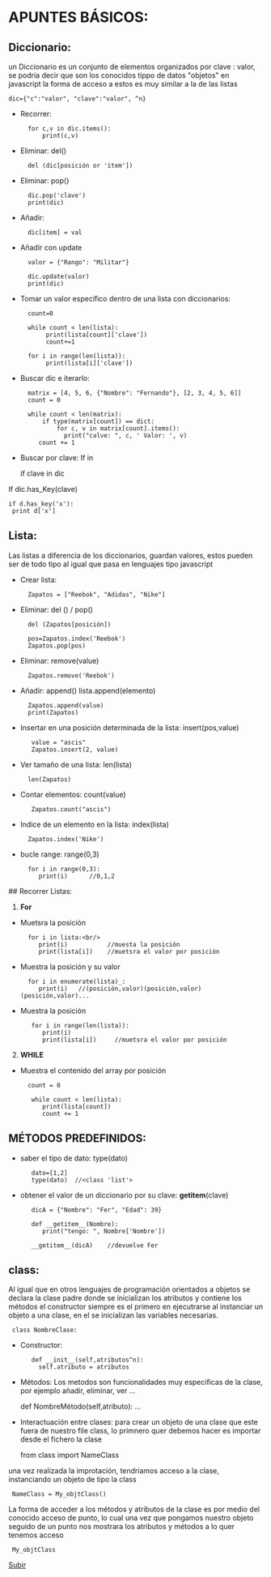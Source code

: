 <a name="top"></a>

# APUNTES BÁSICOS:

## Diccionario:
un Diccionario es un conjunto de elementos organizados por clave : valor, se podría decir que son los conocidos tippo de datos "objetos" en javascript la forma de acceso a estos es muy similar a la de las listas

    dic={"c":"valor", "clave":"valor", ^n}

- Recorrer:

        for c,v in dic.items():
            print(c,v)

- Eliminar: del()

        del (dic[posición or 'item'])

- Eliminar: pop()

        dic.pop('clave')
        print(dic)

- Añadir:

        dic[item] = val

- Añadir con update

        valor = {"Rango": "Militar"}

        dic.update(valor)
        print(dic)

- Tomar un valor específico dentro de una lista con diccionarios:

        count=0

        while count < len(lista):
             print(lista[count]['clave'])
             count+=1

        for i in range(len(lista)):
             print(lista[i]['clave'])

- Buscar dic e iterarlo:

        matrix = [4, 5, 6, {"Nombre": "Fernando"}, [2, 3, 4, 5, 6]]
        count = 0

        while count < len(matrix):
            if type(matrix[count]) == dict:
                for c, v in matrix[count].items():
                  print("calve: ", c, ' Valor: ', v)
           count += 1

- Buscar por clave:
If in
 
     if clave in dic

If dic.has_Key(clave)

    if d.has_key('x'):
     print d['x']

## Lista:
Las listas a diferencia de los diccionarios, guardan valores, estos pueden ser de todo tipo al igual que pasa en lenguajes tipo javascript
- Crear lista:

        Zapatos = ["Reebok", "Adidas", "Nike"]

- Eliminar: del () / pop()

        del (Zapatos[posición])

        pos=Zapatos.index('Reebok')
        Zapatos.pop(pos)
        
- Eliminar: remove(value)

        Zapatos.remove('Reebok')

- Añadir: append()
lista.append(elemento)
        
        Zapatos.append(value)
        print(Zapatos)

- Insertar en una posición determinada de la lista: insert(pos,value)
 
         value = "ascis"
         Zapatos.insert(2, value)

- Ver tamaño de una lista: len(lista)

        len(Zapatos)

- Contar elementos: count(value)

         Zapatos.count("ascis")

- Indice de un elemento en la lista: index(lista)

        Zapatos.index('Nike')  

- bucle range: range(0,3)

        for i in range(0,3):
           print(i)      //0,1,2
   
## Recorrer Listas:
1. **For**
- Muetsra la posición
       
        for i in lista:<br/>
           print(i)           //muesta la posición
           print(lista[i])    //muetsra el valor por posición

- Muestra la posición y su valor

        for i in enumerate(lista)_:
           print(i)   //(posición,valor)(posición,valor)(posición,valor)...

- Muestra la posición

         for i in range(len(lista)):
            print(i)
            print(lista[i])     //muetsra el valor por posición

2. **WHILE**
- Muestra el contenido del array por posición<br/>
    
        count = 0

         while count < len(lista):
            print(lista[count])
            count += 1

## MÉTODOS PREDEFINIDOS:
- saber el tipo de dato: type(dato)

         dato=[1,2]
         type(dato)  //<class 'list'>

- obtener el valor de un diccionario por su clave: __getitem__(clave)

         dicA = {"Nombre": "Fer", "Edad": 39}

         def __getitem__(Nombre):
            print("tengo: ", Nombre['Nombre'])

         __getitem__(dicA)    //devuelve Fer

## class:
Al igual que en otros lenguajes de programación orientados a objetos se declara la clase padre donde se inicializan los atributos y contiene los métodos
el constructor siempre es el primero en ejecutrarse al instanciar un objeto a una clase, en el se inicializan las variables necesarias.

     class NombreClase:

- Constructor:

         def __init__(self,atributos^n):
           self.atributo = atributos

- Métodos:
Los metodos son funcionalidades muy especificas de la clase, por ejemplo añadir, eliminar, ver ...
     
    def NombreMétodo(self,atributo):
       ...

- Interactuación entre clases:
para crear un objeto de una clase que este fuera de nuestro file class, lo primnero quer debemos hacer es importar desde el fichero la clase

     from class import NameClass

una vez realizada la improtación, tendriamos acceso a la clase, instanciando un objeto de tipo la class

     NameClass = My_objtClass()

La forma de acceder a los métodos y atributos de la clase es por medio del conocido acceso de punto, lo cual una vez que pongamos nuestro objeto seguido de un punto nos mostrara los atributos y métodos a lo quer tenemos acceso

     My_objtClass

[Subir](#top)
